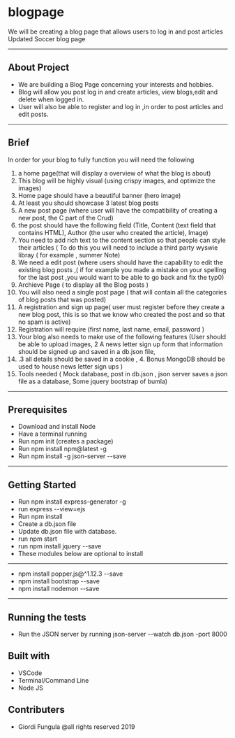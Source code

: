 # blogpage
We will be creating a blog page that allows users to log in and post articles
Updated Soccer blog page

---
## About Project
- We are building a Blog Page concerning your interests and hobbies.
- Blog will allow you post log in and create articles, view  blogs,edit and delete when logged in.
- User will also be able to register and log in ,in order to post articles and edit posts.
---
## Brief 
In order for your blog to fully function you will need the following
1. a home page(that will display a overview of what the blog is about)
2. This blog will be highly visual (using crispy images, and optimize the images)
3. Home page should have a beautiful banner (hero image)
4. At least you should showcase 3 latest blog posts
5. A new post page (where user will have the compatibility of creating a new post, the C part of the Crud)
6. the post should  have the following field (Title, Content (text field that contains HTML), Author (the user who created the article),  Image)
7. You need to add rich text to the content section so that people can style their articles ( To do this you will need to include a third party wyswie libray ( for example , summer Note)
8. We need a edit post (where users should have the capability to edit the existing blog posts ,( if for example you made a mistake on your spelling for the last post ,you would want to be able to go back and fix the typ0)
9. Archieve Page ( to display all the Blog posts )
10. You will also need a single post page ( that will contain all the categories of blog posts that was posted)
11. A registration and sign up page( user must register before they create a new blog post, this is so that we know who created the post and so that no spam is active)
12. Registration will require (first name, last name, email, password )
13. Your blog also needs to make use of the following features (User should be able to upload images,    2 A news letter sign up form that information should be signed up and saved in a db.json file,
14. .3 all details should be saved in a cookie , 4. Bonus MongoDB should be used to house news letter sign ups )
15. Tools needed ( Mock database, post in db.json , json server saves a json file as a database, Some jquery bootstrap of bumla)

---
## Prerequisites
- Download and install Node
- Have a terminal running
- Run npm init (creates a package)
- Run npm install npm@latest -g
- Run npm install -g json-server --save
---

## Getting Started
- Run npm install express-generator -g
- run express --view=ejs 
- Run npm install
- Create a db.json file
- Update db.json file with database.
- run npm start
- run npm install jquery --save
- These modules below are optional to install
---
- npm install popper.js@^1.12.3 --save
- npm install bootstrap --save
- npm install nodemon --save
---

## Running the tests
- Run the JSON server by running json-server --watch db.json -port 8000

## Built with
- VSCode
- Terminal/Command Line
- Node JS

## Contributers
- Giordi Fungula @all rights reserved 2019